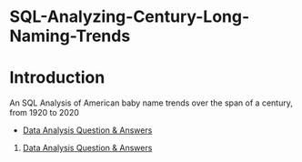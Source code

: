 # SQL-Analyzing-Century-Long-Naming-Trends

<picture>
  <source media="(prefers-color-scheme: dark)" srcset="https://github.com/jaishri16/SQL-Analyzing-Century-Long-Naming-Trends/blob/main/images/name.jpg">
</picture>

# Introduction
An SQL Analysis of American baby name trends over the span of a century, from 1920 to 2020
* [Data Analysis Question & Answers](https://github.com/jaishri16/SQL-Analyzing-Century-Long-Naming-Trends/blob/main/questions_and_answers.md)
1. [Data Analysis Question & Answers](https://github.com/jaishri16/SQL_Data_Analyst_Associate_Practical_Exam?tab=readme-ov-file#identifying-missing-year_added-values)
